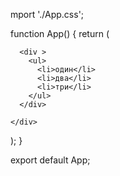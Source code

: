 mport './App.css';

function App() {
  return (
    <div className="App">

      <div >
        <ul>
          <li>один</li>
          <li>два</li>
          <li>три</li>
        </ul>
      </div>
        
    </div>
  );
}

export default App;
